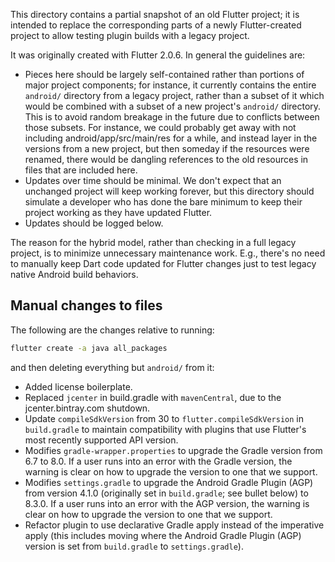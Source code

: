This directory contains a partial snapshot of an old Flutter project; it is
intended to replace the corresponding parts of a newly Flutter-created project
to allow testing plugin builds with a legacy project.

It was originally created with Flutter 2.0.6. In general the guidelines are:
- Pieces here should be largely self-contained rather than portions of
  major project components; for instance, it currently contains the entire
  `android/` directory from a legacy project, rather than a subset of it
  which would be combined with a subset of a new project's `android/`
  directory. This is to avoid random breakage in the future due to
  conflicts between those subsets. For instance, we could probably get
  away with not including android/app/src/main/res for a while, and
  instead layer in the versions from a new project, but then someday
  if the resources were renamed, there would be dangling references to
  the old resources in files that are included here.
- Updates over time should be minimal. We don't expect that an unchanged
  project will keep working forever, but this directory should simulate
  a developer who has done the bare minimum to keep their project working
  as they have updated Flutter.
- Updates should be logged below.

The reason for the hybrid model, rather than checking in a full legacy
project, is to minimize unnecessary maintenance work. E.g., there's no
need to manually keep Dart code updated for Flutter changes just to
test legacy native Android build behaviors.

## Manual changes to files

The following are the changes relative to running:

```bash
flutter create -a java all_packages
```

and then deleting everything but `android/` from it:

- Added license boilerplate.
- Replaced `jcenter` in build.gradle with `mavenCentral`, due to the
  jcenter.bintray.com shutdown.
- Update `compileSdkVersion` from 30 to `flutter.compileSdkVersion` in
  `build.gradle` to maintain compatibility with plugins that use
  Flutter's most recently supported API version.
- Modifies `gradle-wrapper.properties` to upgrade the Gradle version
  from 6.7 to 8.0. If a user runs into an error with the Gradle
  version, the warning is clear on how to upgrade the version to
  one that we support.
- Modifies `settings.gradle` to upgrade the Android Gradle Plugin (AGP)
  from version 4.1.0 (originally set in `build.gradle`; see bullet below)
  to 8.3.0. If a user runs into an error with the AGP version, the warning
  is clear on how to upgrade the version to one that we support.
- Refactor plugin to use declarative Gradle apply instead of the
  imperative apply (this includes moving where the Android Gradle
  Plugin (AGP) version is set from `build.gradle` to `settings.gradle`).
